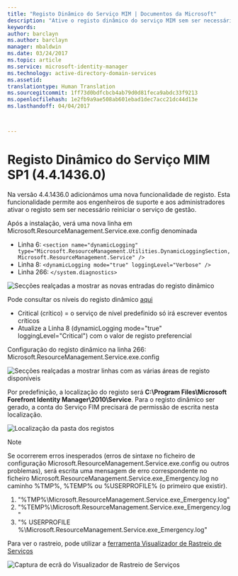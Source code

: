 ```yaml
---
title: "Registo Dinâmico do Serviço MIM | Documentos da Microsoft"
description: "Ative o registo dinâmico do serviço MIM sem ser necessário reiniciar o serviço de gestão"
keywords: 
author: barclayn
ms.author: barclayn
manager: mbaldwin
ms.date: 03/24/2017
ms.topic: article
ms.service: microsoft-identity-manager
ms.technology: active-directory-domain-services
ms.assetid: 
translationtype: Human Translation
ms.sourcegitcommit: 1ff73d0bdfcbcb4ab79d0d81feca9abdc33f9213
ms.openlocfilehash: 1e2fb9a9ae508ab601ebad1dec7acc21dc44d13e
ms.lasthandoff: 04/04/2017



---
```

# <a name="mim-sp1-4414360--service-dynamic-logging"></a>Registo Dinâmico do Serviço MIM SP1 (4.4.1436.0)
Na versão 4.4.1436.0 adicionámos uma nova funcionalidade de registo. Esta funcionalidade permite aos engenheiros de suporte e aos administradores ativar o registo sem ser necessário reiniciar o serviço de gestão.

Após a instalação, verá uma nova linha em Microsoft.ResourceManagement.Service.exe.config denominada

*    Linha 6: ``<section name="dynamicLogging" type="Microsoft.ResourceManagement.Utilities.DynamicLoggingSection, Microsoft.ResourceManagement.Service" />``
*    Linha 8: ``<dynamicLogging mode="true" loggingLevel="Verbose" />``
*    Linha 266: ``</system.diagnostics> ``

![Secções realçadas a mostrar as novas entradas do registo dinâmico](media/mim-service-dynamic-logging/screen01.png)

Pode consultar os níveis do registo dinâmico [aqui](https://msdn.microsoft.com/library/ms733025(v=vs.110).aspx#Anchor_3)

- Critical (crítico) = o serviço de nível predefinido só irá escrever eventos críticos
- Atualize a Linha 8 (dynamicLogging mode="true" loggingLevel="Critical") com o valor de registo preferencial

Configuração do registo dinâmico na linha 266: Microsoft.ResourceManagement.Service.exe.config

![Secções realçadas a mostrar linhas com as várias áreas de registo disponíveis](media/mim-service-dynamic-logging/screen02.png)

Por predefinição, a localização do registo será **C:\Program Files\Microsoft Forefront Identity Manager\2010\Service**. Para o registo dinâmico ser gerado, a conta do Serviço FIM precisará de permissão de escrita nesta localização.

![Localização da pasta dos registos](media/mim-service-dynamic-logging/screen03.png)

 >[!NOTE]
 Se ocorrerem erros inesperados (erros de sintaxe no ficheiro de configuração Microsoft.ResourceManagement.Service.exe.config ou outros problemas), será escrita uma mensagem de erro correspondente no ficheiro Microsoft.ResourceManagement.Service.exe_Emergency.log no caminho %TMP%, %TEMP% ou %USERPROFILE% (o primeiro que existir).  
1. "%TMP%\Microsoft.ResourceManagement.Service.exe_Emergency.log"
2. "%TEMP%\Microsoft.ResourceManagement.Service.exe_Emergency.log"
3. "% USERPROFILE %\Microsoft.ResourceManagement.Service.exe_Emergency.log"

Para ver o rastreio, pode utilizar a [ferramenta Visualizador de Rastreio de Serviços](https://msdn.microsoft.com//library/aa751795(v=vs.110).aspx)

 ![Captura de ecrã do Visualizador de Rastreio de Serviços](media/mim-service-dynamic-logging/screen04.png)


